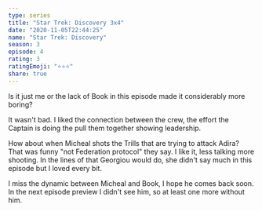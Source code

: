 ```yaml
---
type: series
title: "Star Trek: Discovery 3x4"
date: "2020-11-05T22:44:25"
name: "Star Trek: Discovery"
season: 3
episode: 4
rating: 3
ratingEmoji: "⭐️⭐️⭐️"
share: true
---
```


Is it just me or the lack of Book in this episode made it considerably more boring?

It wasn't bad. I liked the connection between the crew, the effort the Captain is doing the pull them together showing leadership.

How about when Micheal shots the Trills that are trying to attack Adira? That was funny "not Federation protocol" they say. I like it, less talking more shooting. In the lines of that Georgiou would do, she didn't say much in this episode but I loved every bit.

I miss the dynamic between Micheal and Book, I hope he comes back soon. In the next episode preview I didn't see him, so at least one more without him.
